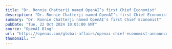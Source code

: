 ```yaml
---
title: "Dr. Ronnie Chatterji named OpenAI’s first Chief Economist"
description: "Dr. Ronnie Chatterji named OpenAI’s first Chief Economist"
summary: "Dr. Ronnie Chatterji named OpenAI’s first Chief Economist"
pubDate: "Tue, 22 Oct 2024 10:05:00 GMT"
source: "OpenAI Blog"
url: "https://openai.com/global-affairs/openai-chief-economist-announcement"
thumbnail: ""
---
```


